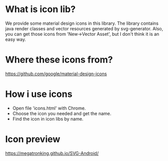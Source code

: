# What is icon lib?
We provide some material design icons in this library. The library contains java render classes and
vector resources generated by svg-generator. Also, you can get those icons from 'New->Vector Asset',
but I don't think it is an easy way.

# Where these icons from?

https://github.com/google/material-design-icons

# How i use icons

- Open file 'icons.html' with Chrome.
- Choose the icon you needed and get the name.
- Find the icon in icon libs by name.

# Icon preview

https://megatronking.github.io/SVG-Android/
